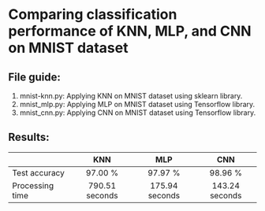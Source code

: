 # Comparing classification performance of KNN, MLP, and CNN on MNIST dataset

## File guide:
1. mnist-knn.py: Applying KNN on MNIST dataset using sklearn library.
2. mnist_mlp.py: Applying MLP on MNIST dataset using Tensorflow library.
3. mnist_cnn.py: Applying CNN on MNIST dataset using Tensorflow library.

## Results:

|        |   KNN   |MLP   | CNN |
| ------------- |:-------------:| :-----:| :------:|
| Test accuracy    | 97.00 % |  97.97 % | 98.96 % |
| Processing time  | 790.51 seconds      |   175.94 seconds | 143.24 seconds |

